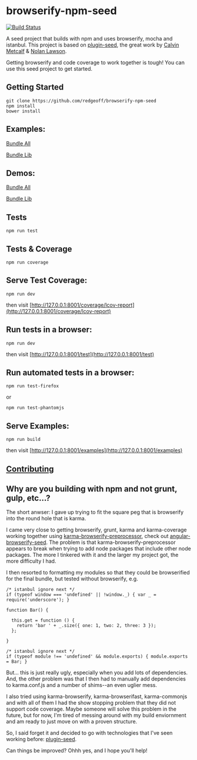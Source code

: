 browserify-npm-seed
====

[![Build Status](https://travis-ci.org/redgeoff/browserify-npm-seed.svg)](https://travis-ci.org/redgeoff/browserify-npm-seed)

A seed project that builds with npm and uses browserify, mocha and istanbul. This project is based on [plugin-seed](https://github.com/pouchdb/plugin-seed), the great work by [Calvin Metcalf](https://github.com/calvinmetcalf) & [Nolan Lawson](https://github.com/nolanlawson).

Getting browserify and code coverage to work together is tough! You can use this seed project to get started.

Getting Started
---

    git clone https://github.com/redgeoff/browserify-npm-seed
    npm install
    bower install


Examples:
---

[Bundle All](https://github.com/redgeoff/browserify-npm-seed/blob/master/examples/bundleall)

[Bundle Lib](https://github.com/redgeoff/browserify-npm-seed/blob/master/examples/bundlelib)

Demos:
---

[Bundle All](https://redgeoff.github.io/browserify-npm-seed/examples/bundleall)

[Bundle Lib](https://redgeoff.github.io/browserify-npm-seed/examples/bundlelib)

Tests
---

    npm run test

Tests & Coverage
---

    npm run coverage

Serve Test Coverage:
---

    npm run dev

then visit [http://127.0.0.1:8001/coverage/lcov-report](http://127.0.0.1:8001/coverage/lcov-report)

Run tests in a browser:
---

    npm run dev

then visit [http://127.0.0.1:8001/test](http://127.0.0.1:8001/test)

Run automated tests in a browser:
---

    npm run test-firefox

or

    npm run test-phantomjs

Serve Examples:
---

    npm run build

then visit [http://127.0.0.1:8001/examples](http://127.0.0.1:8001/examples)

[Contributing](CONTRIBUTING.md)
---

Why are you building with npm and not grunt, gulp, etc...?
---

The short anwser: I gave up trying to fit the square peg that is browserify into the round hole that is karma.

I came very close to getting browserify, grunt, karma and karma-coverage working together using [karma-browserify-preprocessor](https://github.com/afbobak/karma-browserify-preprocessor), check out [angular-browserify-seed](https://github.com/redgeoff/angular-browserify-seed). The problem is that karma-browserify-preprocessor appears to break when trying to add node packages that include other node packages. The more I tinkered with it and the larger my project got, the more difficulty I had.

I then resorted to formatting my modules so that they could be browserified for the final bundle, but tested without browserify, e.g.

    /* istanbul ignore next */
    if (typeof window === 'undefined' || !window._) { var _ = require('underscore'); }

    function Bar() {

      this.get = function () {
        return 'bar ' + _.size({ one: 1, two: 2, three: 3 });
      };

    }

    /* istanbul ignore next */
    if (typeof module !== 'undefined' && module.exports) { module.exports = Bar; }

But... this is just really ugly, especially when you add lots of dependencies. And, the other problem was that I then had to manually add dependencies to karma.conf.js and a number of shims--an even uglier mess.

I also tried using karma-browserify, karma-browserifast, karma-commonjs and with all of them I had the show stopping problem that they did not support code coverage. Maybe someone will solve this problem in the future, but for now, I'm tired of messing around with my build enviornment and am ready to just move on with a proven structure.

So, I said forget it and decided to go with technologies that I've seen working before: [plugin-seed](https://github.com/pouchdb/plugin-seed).

Can things be improved? Ohhh yes, and I hope you'll help!


